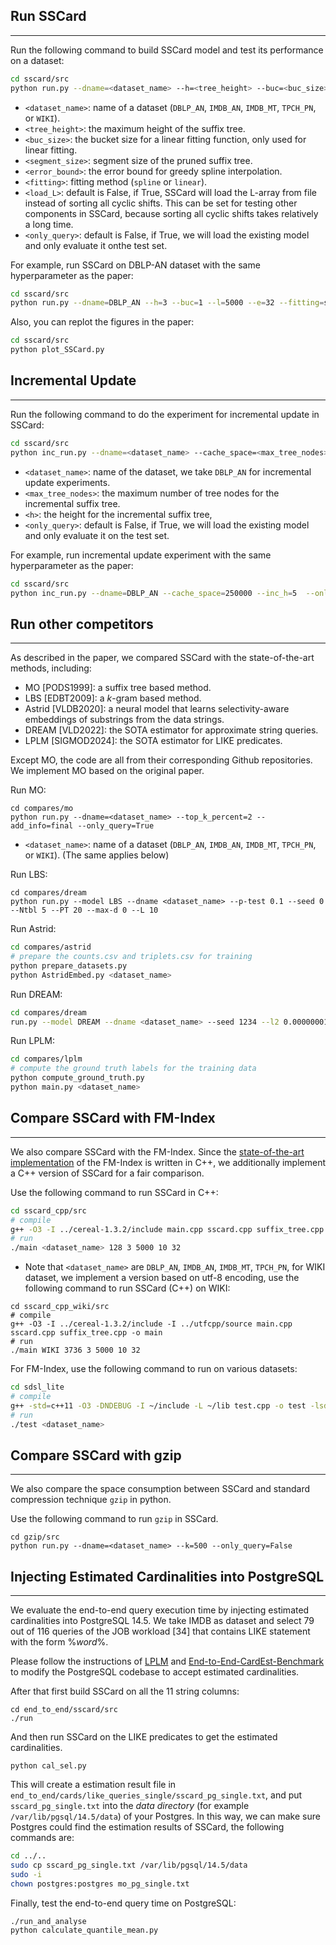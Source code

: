 ## Run SSCard

---

Run the following command to build SSCard model and test its performance on a dataset:

```bash
cd sscard/src
python run.py --dname=<dataset_name> --h=<tree_height> --buc=<buc_size> --l=<segment_size> --e=<error_bound> --fitting=<fitting_method> --load_L=<Load_L> --only_query=<only_query>
```

- `<dataset_name>`: name of a dataset (`DBLP_AN`, `IMDB_AN`, `IMDB_MT`, `TPCH_PN`, or `WIKI`).
- `<tree_height>`: the maximum height of the suffix tree.
- `<buc_size>`: the bucket size for a linear fitting function, only used for linear fitting.
- `<segment_size>`: segment size of the pruned suffix tree.
- `<error_bound>`: the error bound for greedy spline interpolation.
- `<fitting>`: fitting method (`spline` or `linear`).
- `<load_L>`: default is False, if True, SSCard will load the L-array from file instead of sorting all cyclic shifts. This can be set for testing other components in SSCard, because sorting all cyclic shifts takes relatively a long time. 
- `<only_query>`: default is False, if True, we will load the existing model and only evaluate it onthe test set.



For example, run SSCard on DBLP-AN dataset with the same hyperparameter as the paper:

```bash
cd sscard/src
python run.py --dname=DBLP_AN --h=3 --buc=1 --l=5000 --e=32 --fitting=spine --load_L=False
```



Also, you can replot the figures in the paper:

```bash
cd sscard/src
python plot_SSCard.py
```





## Incremental Update

---

Run the following command to do the experiment for incremental update in SSCard:

```bash
cd sscard/src
python inc_run.py --dname=<dataset_name> --cache_space=<max_tree_nodes> --inc_h=<h> --only_query=<only_query>
```

- `<dataset_name>`: name of the dataset, we take `DBLP_AN` for incremental update experiments.
- `<max_tree_nodes>`: the maximum number of tree nodes for the incremental suffix tree.
- `<h>`: the height for the incremental suffix tree,
- `<only_query>`: default is False, if True, we will load the existing model and only evaluate it on the test set.

For example, run incremental update experiment with the same hyperparameter as the paper:

```bash
cd sscard/src
python inc_run.py --dname=DBLP_AN --cache_space=250000 --inc_h=5  --only_query=False
```





## Run other competitors

---

As described in the paper, we compared SSCard with the state-of-the-art methods, including:

- MO [PODS1999]: a suffix tree based method.
- LBS [EDBT2009]: a $k$-gram based method.
- Astrid [VLDB2020]: a neural model that learns selectivity-aware embeddings of substrings from the data strings.
- DREAM [VLD2022]: the SOTA estimator for approximate string queries.
- LPLM [SIGMOD2024]: the SOTA estimator for LIKE predicates.

Except MO, the code are all from their corresponding Github repositories. We implement MO based on the original paper.

Run MO:
```
cd compares/mo
python run.py --dname=<dataset_name> --top_k_percent=2 --add_info=final --only_query=True
```

- `<dataset_name>`: name of a dataset (`DBLP_AN`, `IMDB_AN`, `IMDB_MT`, `TPCH_PN`, or `WIKI`). (The same applies below)

Run LBS:

```
cd compares/dream
python run.py --model LBS --dname <dataset_name> --p-test 0.1 --seed 0 --Ntbl 5 --PT 20 --max-d 0 --L 10
```

Run Astrid: 

```bash
cd compares/astrid
# prepare the counts.csv and triplets.csv for training
python prepare_datasets.py
python AstridEmbed.py <dataset_name>
```

Run DREAM:

```bash
cd compares/dream
run.py --model DREAM --dname <dataset_name> --seed 1234 --l2 0.00000001 --lr 0.001 --layer 1 --pred-layer 3 --cs 512 --max-epoch 100 --patience 10 --max-d 0 --max-char 200 --bs 128 --h-dim 512 --es 100 --clip-gr 10.0
```

Run LPLM:

```bash
cd compares/lplm
# compute the ground truth labels for the training data
python compute_ground_truth.py
python main.py <dataset_name>
```





## Compare SSCard with FM-Index

---

We also compare SSCard with the FM-Index. Since the [state-of-the-art implementation](https://github.com/simongog/sdsl-lite) of the FM-Index is written in C++, we additionally implement a C++ version of SSCard for a fair comparison.

Use  the following command to run SSCard in C++:
```bash
cd sscard_cpp/src
# compile
g++ -O3 -I ../cereal-1.3.2/include main.cpp sscard.cpp suffix_tree.cpp -o main
# run
./main <dataset_name> 128 3 5000 10 32
```

- Note that `<dataset_name>` are `DBLP_AN`, `IMDB_AN`, `IMDB_MT`, `TPCH_PN`, for WIKI dataset, we implement a version based on utf-8 encoding, use the following command to run SSCard (C++) on WIKI:

```
cd sscard_cpp_wiki/src
# compile
g++ -O3 -I ../cereal-1.3.2/include -I ../utfcpp/source main.cpp sscard.cpp suffix_tree.cpp -o main
# run
./main WIKI 3736 3 5000 10 32
```



For FM-Index, use the following command to run on various datasets:

```bash
cd sdsl_lite
# compile
g++ -std=c++11 -O3 -DNDEBUG -I ~/include -L ~/lib test.cpp -o test -lsdsl -ldivsufsort -ldivsufsort64
# run
./test <dataset_name>
```





## Compare SSCard with gzip

---

We also compare the space consumption between SSCard and standard compression technique `gzip` in python.

Use the following command to run `gzip` in SSCard.

```
cd gzip/src
python run.py --dname=<dataset_name> --k=500 --only_query=False
```





## Injecting Estimated Cardinalities into PostgreSQL

---

We evaluate the end-to-end query execution time by injecting estimated cardinalities into PostgreSQL 14.5. We take IMDB as dataset and select 79 out of 116 queries of the JOB workload [34] that contains LIKE statement with the form $\%word\%$.

Please follow the instructions of [LPLM](https://github.com/dbis-ukon/lplm?tab=readme-ov-file) and [End-to-End-CardEst-Benchmark](https://github.com/Nathaniel-Han/End-to-End-CardEst-Benchmark) to modify the PostgreSQL codebase to accept estimated cardinalities.

After that first build SSCard on all the 11 string columns:

```
cd end_to_end/sscard/src
./run
```

And then run SSCard on the LIKE predicates to get the estimated cardinalities.

```
python cal_sel.py
```

This will create a estimation result file in `end_to_end/cards/like_queries_single/sscard_pg_single.txt`, and put `sscard_pg_single.txt` into the *data directory* (for example` /var/lib/pgsql/14.5/data`) of your Postgres. In this way, we can make sure Postgres could find the estimation results of SSCard, the following commands are:
```bash
cd ../..
sudo cp sscard_pg_single.txt /var/lib/pgsql/14.5/data
sudo -i
chown postgres:postgres mo_pg_single.txt
```

Finally, test the end-to-end query time on PostgreSQL:

```
./run_and_analyse
python calculate_quantile_mean.py
```

